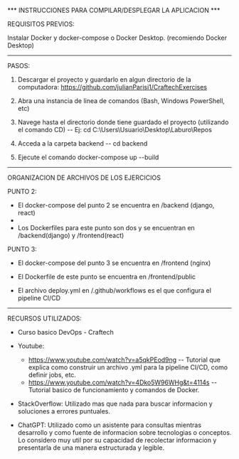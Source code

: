 ﻿*** INSTRUCCIONES PARA COMPILAR/DESPLEGAR LA APLICACION ***

REQUISITOS PREVIOS:

Instalar Docker y docker-compose o Docker Desktop. (recomiendo Docker Desktop)

-------------------------------------------------------------------------------------------------------------------------

PASOS:

1. Descargar el proyecto y guardarlo en algun directorio de la computadora: https://github.com/julianParisi1/CraftechExercises

2. Abra una instancia de linea de comandos (Bash, Windows PowerShell, etc)

3. Navege hasta el directorio donde tiene guardado el proyecto (utilizando el comando CD) -- Ej: cd C:\Users\Usuario\Desktop\Laburo\Repos

4. Acceda a la carpeta backend -- cd backend

5. Ejecute el comando docker-compose up --build

-------------------------------------------------------------------------------------------------------------------------

ORGANIZACION DE ARCHIVOS DE LOS EJERCICIOS

PUNTO 2:

- El docker-compose del punto 2 se encuentra en /backend (django, react)
- 
- Los Dockerfiles para este punto son dos y se encuentran en /backend(django) y /frontend(react)


PUNTO 3:

- El docker-compose del punto 3 se encuentra en /frontend (nginx)

- El Dockerfile de este punto se encuentra en /frontend/public

- El archivo deploy.yml en /.github/workflows es el que configura el pipeline CI/CD

-------------------------------------------------------------------------------------------------------------------------

RECURSOS UTILIZADOS:

- Curso basico DevOps - Craftech

- Youtube:

	- https://www.youtube.com/watch?v=a5qkPEod9ng  -- Tutorial que explica como construir un archivo .yml para la pipeline CI/CD, como definir jobs, etc.
	- https://www.youtube.com/watch?v=4Dko5W96WHg&t=4114s -- Tutorial basico de funcionamiento y comandos de Docker.

- StackOverflow: Utilizado mas que nada para buscar informacion y soluciones a errores puntuales.

- ChatGPT: Utilizado como un asistente para consultas mientras desarrollo y como fuente de informacion sobre tecnologias o conceptos.
           Lo considero muy util por su capacidad de recolectar informacion y presentarla de una manera estructurada y legible.